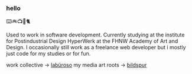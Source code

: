 ### hello
⌨️🚲📺🎨🐈

Used to work in software development. Currently studying at the institute for Postindustrial Design HyperWerk at the FHNW Academy of Art and Design.
I occasionally still work as a freelance web developer but i mostly just code for my studies or for fun.

work collective -> [labüroso](https://github.com/laburoso)
my media art roots -> [bildspur](https://github.com/bildspur)
